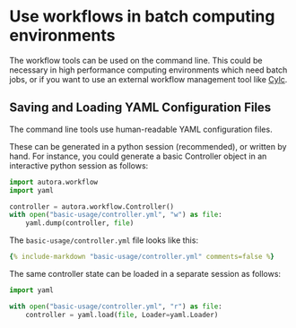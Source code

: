 # Use workflows in batch computing environments

The workflow tools can be used on the command line. This could be necessary in high performance computing environments 
which need batch jobs, or if you want to use an external workflow management tool like [Cylc](https://cylc.github.io).

## Saving and Loading YAML Configuration Files

The command line tools use human-readable YAML configuration files.

These can be generated in a python session (recommended), or written by hand. For instance, you could generate a 
basic Controller object in an interactive python session as follows:

```python
import autora.workflow
import yaml

controller = autora.workflow.Controller()
with open("basic-usage/controller.yml", "w") as file:
    yaml.dump(controller, file)
```

The `basic-usage/controller.yml` file looks like this:
```yaml
{% include-markdown "basic-usage/controller.yml" comments=false %}
```

The same controller state can be loaded in a separate session as follows:
```python
import yaml

with open("basic-usage/controller.yml", "r") as file:
    controller = yaml.load(file, Loader=yaml.Loader)
```

